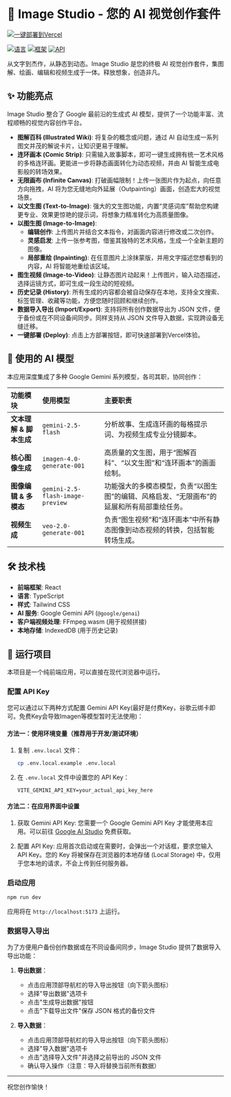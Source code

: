 # 🎨 Image Studio - 您的 AI 视觉创作套件

[![一键部署到Vercel](https://vercel.com/button)](https://vercel.com/new/clone?repository-url=https://github.com/milan-chen/image-studio&repository-name=image-studio)

[![语言](https://img.shields.io/badge/language-TypeScript-blue.svg)](https://www.typescriptlang.org/)
[![框架](https://img.shields.io/badge/framework-React-cyan.svg)](https://reactjs.org/)
[![API](https://img.shields.io/badge/API-Gemini-purple.svg)](https://ai.google.dev/)

从文字到杰作，从静态到动态。Image Studio 是您的终极 AI 视觉创作套件，集图解、绘画、编辑和视频生成于一体。释放想象，创造非凡。

## ✨ 功能亮点

Image Studio 整合了 Google 最前沿的生成式 AI 模型，提供了一个功能丰富、流程顺畅的视觉内容创作平台。

-   **图解百科 (Illustrated Wiki)**: 将复杂的概念或问题，通过 AI 自动生成一系列图文并茂的解说卡片，让知识更易于理解。
-   **连环画本 (Comic Strip)**: 只需输入故事脚本，即可一键生成拥有统一艺术风格的多格连环画。更能进一步将静态画面转化为动态视频，并由 AI 智能生成电影般的转场效果。
-   **无限画布 (Infinite Canvas)**: 打破画幅限制！上传一张图片作为起点，向任意方向拖拽，AI 将为您无缝地向外延展（Outpainting）画面，创造宏大的视觉场景。
-   **以文生图 (Text-to-Image)**: 强大的文生图功能，内置“灵感词库”帮助您构建更专业、效果更惊艳的提示词，将想象力精准转化为高质量图像。
-   **以图生图 (Image-to-Image)**:
    -   **编辑创作**: 上传图片并结合文本指令，对画面内容进行修改或二次创作。
    -   **灵感启发**: 上传一张参考图，借鉴其独特的艺术风格，生成一个全新主题的图像。
    -   **局部重绘 (Inpainting)**: 在任意图片上涂抹蒙版，并用文字描述您想看到的内容，AI 将智能地重绘该区域。
-   **图生视频 (Image-to-Video)**: 让静态图片动起来！上传图片，输入动态描述，选择运镜方式，即可生成一段生动的短视频。
-   **历史记录 (History)**: 所有生成的内容都会被自动保存在本地，支持全文搜索、标签管理、收藏等功能，方便您随时回顾和继续创作。
-   **数据导入导出 (Import/Export)**: 支持将所有创作数据导出为 JSON 文件，便于备份或在不同设备间同步。同样支持从 JSON 文件导入数据，实现跨设备无缝迁移。
-   **一键部署 (Deploy)**: 点击上方部署按钮，即可快速部署到Vercel体验。

## 🧠 使用的 AI 模型

本应用深度集成了多种 Google Gemini 系列模型，各司其职，协同创作：

| 功能模块 | 使用模型 | 主要职责 |
| :--- | :--- | :--- |
| **文本理解 & 脚本生成** | `gemini-2.5-flash` | 分析故事、生成连环画的每格提示词、为视频生成专业分镜脚本。 |
| **核心图像生成** | `imagen-4.0-generate-001` | 高质量的文生图，用于“图解百科”、“以文生图”和“连环画本”的画面绘制。 |
| **图像编辑 & 多模态** | `gemini-2.5-flash-image-preview` | 功能强大的多模态模型，负责“以图生图”的编辑、风格启发、“无限画布”的延展和所有局部重绘任务。 |
| **视频生成** | `veo-2.0-generate-001` | 负责“图生视频”和“连环画本”中所有静态图像到动态视频的转换，包括智能转场生成。 |

## 🛠️ 技术栈

-   **前端框架**: React
-   **语言**: TypeScript
-   **样式**: Tailwind CSS
-   **AI 服务**: Google Gemini API (`@google/genai`)
-   **客户端视频处理**: FFmpeg.wasm (用于视频拼接)
-   **本地存储**: IndexedDB (用于历史记录)

## 🚀 运行项目

本项目是一个纯前端应用，可以直接在现代浏览器中运行。

### 配置 API Key

您可以通过以下两种方式配置 Gemini API Key(最好是付费Key，谷歌云绑卡即可。免费Key会导致Imagen等模型暂时无法使用)：

#### 方法一：使用环境变量（推荐用于开发/测试环境）

1. 复制 `.env.local` 文件：
   ```bash
   cp .env.local.example .env.local
   ```

2. 在 `.env.local` 文件中设置您的 API Key：
   ```
   VITE_GEMINI_API_KEY=your_actual_api_key_here
   ```

#### 方法二：在应用界面中设置

1. 获取 Gemini API Key:
   您需要一个 Google Gemini API Key 才能使用本应用。可以前往 [Google AI Studio](https://aistudio.google.com/app/apikey) 免费获取。

2. 配置 API Key:
   应用首次启动或在需要时，会弹出一个对话框，要求您输入 API Key。您的 Key 将被保存在浏览器的本地存储 (Local Storage) 中，仅用于您本地的请求，不会上传到任何服务器。

### 启动应用

```bash
npm run dev
```

应用将在 `http://localhost:5173` 上运行。

### 数据导入导出

为了方便用户备份创作数据或在不同设备间同步，Image Studio 提供了数据导入导出功能：

1. **导出数据**：
   - 点击应用顶部导航栏的导入导出按钮（向下箭头图标）
   - 选择"导出数据"选项卡
   - 点击"生成导出数据"按钮
   - 点击"下载导出文件"保存 JSON 格式的备份文件

2. **导入数据**：
   - 点击应用顶部导航栏的导入导出按钮（向下箭头图标）
   - 选择"导入数据"选项卡
   - 点击"选择导入文件"并选择之前导出的 JSON 文件
   - 确认导入操作（注意：导入将替换当前所有数据）

---

祝您创作愉快！

